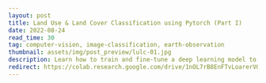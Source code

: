 ```yaml
---
layout: post
title: Land Use & Land Cover Classification using Pytorch (Part I)
date: 2022-08-24 
read_time: 30
tag: computer-vision, image-classification, earth-observation
thumbnail: assets/img/post_preview/lulc-01.jpg
description: Learn how to train and fine-tune a deep learning model to classify satellite images into 10 land use and land cover (LULC) categories.
redirect: https://colab.research.google.com/drive/1nOL7rB8EnFTvLoarerVOtECYBwJKth-t?usp=sharing
---
```

